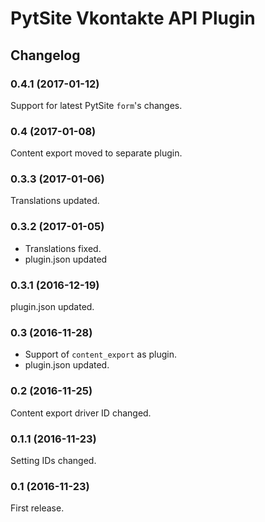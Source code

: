 # PytSite Vkontakte API Plugin


## Changelog


### 0.4.1 (2017-01-12)
Support for latest PytSite `form`'s changes.


### 0.4  (2017-01-08)
Content export moved to separate plugin.


### 0.3.3 (2017-01-06)
Translations updated.


### 0.3.2 (2017-01-05)
- Translations fixed.
- plugin.json updated


### 0.3.1 (2016-12-19)
plugin.json updated.


### 0.3 (2016-11-28)
- Support of `content_export` as plugin.
- plugin.json updated.


### 0.2 (2016-11-25)
Content export driver ID changed.


### 0.1.1 (2016-11-23)
Setting IDs changed.


### 0.1 (2016-11-23)
First release.
